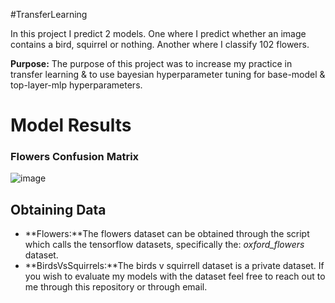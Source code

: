 #TransferLearning

In this project I predict 2 models. One where I predict whether an image contains a bird, squirrel or nothing. Another where I classify 102 flowers.

**Purpose:** The purpose of this project was to increase my practice in transfer learning & to use bayesian hyperparameter tuning for base-model & top-layer-mlp hyperparameters.

# Model Results
### Flowers Confusion Matrix
![image](https://github.com/Charles-Gormley/TransferLearning/assets/76138796/48be6054-ebae-4251-8889-f27f4a3868d8)


## Obtaining Data
* **Flowers:**The flowers dataset can be obtained through the script which calls the tensorflow datasets, specifically the: *oxford_flowers* dataset. 
* **BirdsVsSquirrels:**The birds v squirrell dataset is a private dataset. If you wish to evaluate my models with the dataset feel free to reach out to me through this repository or through email.

